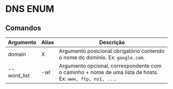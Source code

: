 # DNS ENUM

## Comandos

 Argumento | Alias | Descrição 
-----------|-------|------------
 domain    |   X   | Argumento posicional obrigatório contendo o nome do dominio. Ex: `google.com`.
 --word_list | -wl | Argumento opcional, correspondente com o caminho + nome de uma lista de hosts. Ex: `www, ftp, ns1, ...`.